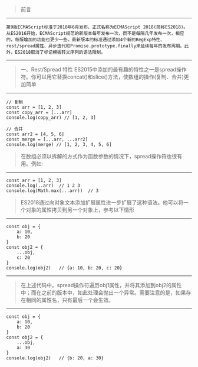 > 前言
--------------------
    第9版ECMAScript标准于2018年6月发布，正式名称为ECMAScript 2018(简称ES2018)。从ES2016开始，ECMAScript规范的新版本每年发布一次，而不是每隔几年发布一次，相应的，每版增加的功能也更少一些。最新版本的标准通过添加4个新的RegExp特性、rest/spread属性、异步迭代和Promise.prototype.finally来延续每年的发布周期。此外，ES2018取消了标记模板转义序列的语法限制。
---------

> 一、Rest/Spread 特性
ES2015中添加的最有趣的特性之一是spread操作符。你可以用它替换concat()和slice()方法，使数组的操作(复制、合并)更加简单
--------
    // 复制
    const arr = [1, 2, 3]
    const copy_arr = [...arr]
    console.log(copy_arr) // [1, 2, 3]

    // 合并
    const arr2 = [4, 5, 6]
    const merge = [...arr, ...arr2]
    console.log(merge) // [1, 2, 3, 4, 5, 6]
> 在数组必须以拆解的方式作为函数参数的情况下，spread操作符也很有用。例如:
----------
    const arr = [1, 2, 3]
    console.log(..arr)  // 1 2 3
    console.log(Math.max(...arr))  // 3
>ES2018通过向对象文本添加扩展属性进一步扩展了这种语法。他可以将一个对象的属性拷贝到另一个对象上，参考以下情形
----------
    const obj = {
        a: 10,
        b: 20
    }
    const obj2 = {
        ...obj,
        c: 20
    }
    console.log(obj2)   // {a: 10, b: 20, c: 20}
--------
> 在上述代码中，spread操作符遍历obj1属性，并将其添加到obj2的属性中；而在之前的版本中，如此处理会抛出一个异常。需要注意的是，如果存在相同的属性名，只有最后一个会生效。
-------
    const obj = {
        a: 10,
        b: 20
    }
    const obj2 = {
        ...obj,
        a: 30
    }
    console.log(obj2)   // {b: 20, a: 30}